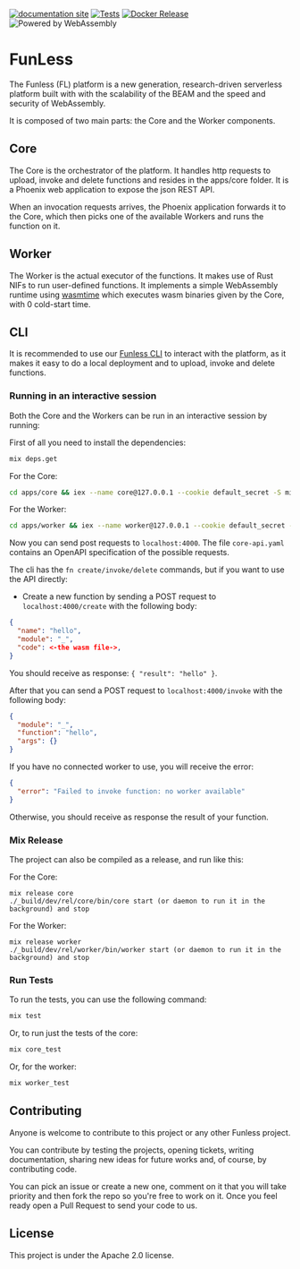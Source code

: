 <!--
  ~ Copyright 2022 Giuseppe De Palma, Matteo Trentin
  ~
  ~ Licensed under the Apache License, Version 2.0 (the "License");
  ~ you may not use this file except in compliance with the License.
  ~ You may obtain a copy of the License at
  ~
  ~ http://www.apache.org/licenses/LICENSE-2.0
  ~
  ~ Unless required by applicable law or agreed to in writing, software
  ~ distributed under the License is distributed on an "AS IS" BASIS,
  ~ WITHOUT WARRANTIES OR CONDITIONS OF ANY KIND, either express or implied.
  ~ See the License for the specific language governing permissions and
  ~ limitations under the License.
-->


[![documentation site](https://img.shields.io/website?label=Documentation&url=https%3A%2F%2Ffunless.dev)](https://funless.dev)
[![Tests](https://github.com/funlessdev/funless/actions/workflows/test.yml/badge.svg)](https://github.com/funlessdev/funless/actions/workflows/test.yml)
[![Docker Release](https://github.com/funlessdev/funless/actions/workflows/image-release.yml/badge.svg)](https://github.com/funlessdev/funless/packages)
![Powered by WebAssembly](https://img.shields.io/badge/powered%20by-WebAssembly-orange.svg)<br />

# FunLess
The Funless (FL) platform is a new generation, research-driven serverless platform built with with the scalability of the BEAM and the speed 
and security of WebAssembly. 

It is composed of two main parts: the Core and the Worker components.

## Core

The Core is the orchestrator of the platform. It handles http requests to upload, invoke and delete functions and resides in the apps/core folder. It is 
a Phoenix web application to expose the json REST API.

When an invocation requests arrives, the Phoenix application forwards it to the Core, which then picks one of the available Workers 
and runs the function on it.

## Worker 

The Worker is the actual executor of the functions. It makes use of Rust NIFs to run user-defined functions. It implements
a simple WebAssembly runtime using [wasmtime](https://wasmtime.dev/) which executes wasm binaries given by the Core, with 0 cold-start time.

## CLI

It is recommended to use our [Funless CLI](https://github.com/funlessdev/fl-cli) to interact with the platform, as it makes it easy to
do a local deployment and to upload, invoke and delete functions.

### Running in an interactive session

Both the Core and the Workers can be run in an interactive session by running:


First of all you need to install the dependencies:

```bash
mix deps.get
```

For the Core: 

```bash
cd apps/core && iex --name core@127.0.0.1 --cookie default_secret -S mix phx.server
```

For the Worker:

```bash
cd apps/worker && iex --name worker@127.0.0.1 --cookie default_secret -S mix
```

Now you can send post requests to `localhost:4000`. The file `core-api.yaml` contains an OpenAPI specification of the possible requests.

The cli has the `fn create/invoke/delete` commands, but if you want to use the API directly: 

- Create a new function by sending a POST request to `localhost:4000/create` with the following body:
```json
{
  "name": "hello",
  "module": "_",
  "code": <-the wasm file->,
}
```

You should receive as response: `{ "result": "hello" }`.

After that you can send a POST request to `localhost:4000/invoke` with the following body:
```json
{
  "module": "_",
  "function": "hello",
  "args": {}
}
```

If you have no connected worker to use, you will receive the error:
```json
{
  "error": "Failed to invoke function: no worker available"
}
```

Otherwise, you should receive as response the result of your function.

### Mix Release

The project can also be compiled as a release, and run like this:

For the Core: 
```
mix release core
./_build/dev/rel/core/bin/core start (or daemon to run it in the background) and stop 
```

For the Worker:
```
mix release worker
./_build/dev/rel/worker/bin/worker start (or daemon to run it in the background) and stop 
```

### Run Tests

To run the tests, you can use the following command:

```bash
mix test
```

Or, to run just the tests of the core:

```bash
mix core_test
```

Or, for the worker:

```bash
mix worker_test
```

## Contributing
Anyone is welcome to contribute to this project or any other Funless project. 

You can contribute by testing the projects, opening tickets, writing documentation, sharing new ideas for future works and, of course,
by contributing code. 

You can pick an issue or create a new one, comment on it that you will take priority and then fork the repo so you're free to work on it.
Once you feel ready open a Pull Request to send your code to us.


## License

This project is under the Apache 2.0 license.